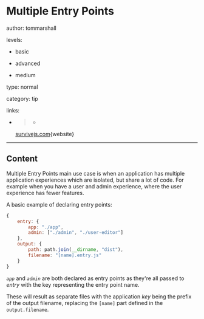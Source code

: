 # Multiple Entry Points
author: tommarshall

levels:

  - basic

  - advanced

  - medium

type: normal

category: tip

links:

  - >-
    [survivejs.com](http://survivejs.com/webpack/multiple-entry-points/){website}

---
## Content

Multiple Entry Points main use case is when an application has multiple application experiences which are isolated, but share a lot of code. For example when you have a user and admin experience, where the user experience has fewer features.

A basic example of declaring entry points: 
```javaScript
{
    entry: {
        app: "./app",
        admin: ["./admin", "./user-editor"]
    },
    output: {
        path: path.join(__dirname, "dist"),
        filename: "[name].entry.js"
    }
}
```
*`app`* and *`admin`* are both declared as entry points as they're all passed to *entry* with the key representing the entry point name.

These will result as separate files with the application _key_ being the prefix of the output filename, replacing the `[name]` part defined in the `output.filename`.